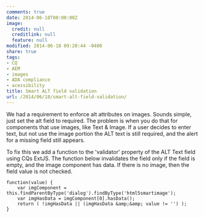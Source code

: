 ```yaml
---
comments: true
date: 2014-06-18T00:00:00Z
image:
  credit: null
  creditlink: null
  feature: null
modified: 2014-06-18 09:20:44 -0400
share: true
tags:
- CQ
- AEM
- images
- ADA compliance
- acessibility
title: Smart ALT field validation
url: /2014/06/18/smart-alt-field-validation/
---
```


We had a requirement to enforce alt attributes on images. Sounds simple, just set the alt field to required. The problem is when you do that for components that use images, like Text & Image. If a user decides to enter text, but not use the image portion the ALT text is still required, and the alert for a missing field still appears.

To fix this we add a function to the 'validator' property of the ALT Text field using CQs ExtJS. The function below invalidates the field only if the field is empty, and the image component has data. If there is no image, then the field value is not checked.

```
function(value) {
    var imgComponent = this.findParentByType('dialog').findByType('html5smartimage');
    var imgHasData = imgComponent[0].hasData();
    return ( !imgHasData || (imgHasData &amp;&amp; value != '') );
}
```
